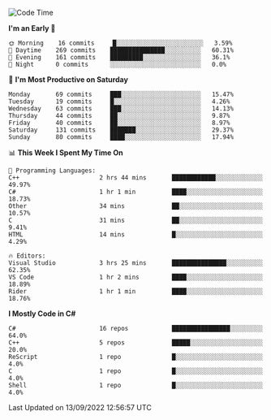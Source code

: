 <!--START_SECTION:waka-->
![Code Time](http://img.shields.io/badge/Code%20Time-819%20hrs%2049%20mins-blue)

**I'm an Early 🐤** 

```text
🌞 Morning    16 commits     █░░░░░░░░░░░░░░░░░░░░░░░░   3.59% 
🌆 Daytime    269 commits    ███████████████░░░░░░░░░░   60.31% 
🌃 Evening    161 commits    █████████░░░░░░░░░░░░░░░░   36.1% 
🌙 Night      0 commits      ░░░░░░░░░░░░░░░░░░░░░░░░░   0.0%

```
📅 **I'm Most Productive on Saturday** 

```text
Monday       69 commits     ███░░░░░░░░░░░░░░░░░░░░░░   15.47% 
Tuesday      19 commits     █░░░░░░░░░░░░░░░░░░░░░░░░   4.26% 
Wednesday    63 commits     ███░░░░░░░░░░░░░░░░░░░░░░   14.13% 
Thursday     44 commits     ██░░░░░░░░░░░░░░░░░░░░░░░   9.87% 
Friday       40 commits     ██░░░░░░░░░░░░░░░░░░░░░░░   8.97% 
Saturday     131 commits    ███████░░░░░░░░░░░░░░░░░░   29.37% 
Sunday       80 commits     ████░░░░░░░░░░░░░░░░░░░░░   17.94%

```


📊 **This Week I Spent My Time On** 

```text
💬 Programming Languages: 
C++                      2 hrs 44 mins       ████████████░░░░░░░░░░░░░   49.97% 
C#                       1 hr 1 min          ████░░░░░░░░░░░░░░░░░░░░░   18.73% 
Other                    34 mins             ██░░░░░░░░░░░░░░░░░░░░░░░   10.57% 
C                        31 mins             ██░░░░░░░░░░░░░░░░░░░░░░░   9.41% 
HTML                     14 mins             █░░░░░░░░░░░░░░░░░░░░░░░░   4.29%

🔥 Editors: 
Visual Studio            3 hrs 25 mins       ███████████████░░░░░░░░░░   62.35% 
VS Code                  1 hr 2 mins         ████░░░░░░░░░░░░░░░░░░░░░   18.89% 
Rider                    1 hr 1 min          ████░░░░░░░░░░░░░░░░░░░░░   18.76%

```

**I Mostly Code in C#** 

```text
C#                       16 repos            ████████████████░░░░░░░░░   64.0% 
C++                      5 repos             █████░░░░░░░░░░░░░░░░░░░░   20.0% 
ReScript                 1 repo              █░░░░░░░░░░░░░░░░░░░░░░░░   4.0% 
C                        1 repo              █░░░░░░░░░░░░░░░░░░░░░░░░   4.0% 
Shell                    1 repo              █░░░░░░░░░░░░░░░░░░░░░░░░   4.0%

```



 Last Updated on 13/09/2022 12:56:57 UTC
<!--END_SECTION:waka-->
